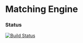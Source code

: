 # Matching Engine

### Status
[![Build Status](https://travis-ci.org/jtkSource/matching-engine.svg?branch=master)](https://travis-ci.org/jtkSource/matching-engine)
